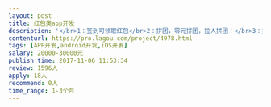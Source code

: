 ```yaml
---                
layout: post       
title: 红包类app开发           
description: '</br>1：签到可领取红包</br>2：拼团，零元拼团，拉人拼团！</br>3：拼运气，每人出一元系统开谁大！</br>4：邀请好友，邀请可获得1元红包！</br>5：提现到微信钱包！</br>'     
contenturl: https://pro.lagou.com/project/4978.html      
tags: [APP开发,android开发,iOS开发]            
salary: 20000-30000元          
publish_time: 2017-11-06 11:53:34         
review: 1596人                   
apply: 18人                   
recommend: 0人                   
time_range: 1-3个月              
---                 
```

